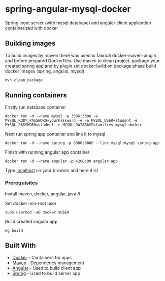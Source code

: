 # spring-angular-mysql-docker
Spring-boot server (with mysql database) and angular client application containerized with docker

## Building images

To build images by maven there was used io.fabric8 docker-maven-plugin and before prepared Dockerfiles.
Use maven to clean project, package your created spring app and by plugin set docker:build on package phase build docker images (spring, angular, mysql)
```
mvn clean package
```

## Running containers

Firstly run database container

```
docker run -d --name mysql -p 3306:3306 -e MYSQL_ROOT_PASSWORD=yourPassword -e -e MYSQL_USER=student -e MYSQL_PASSWORD=student -e MYSQL_DATABASE=families mysql-docker
```

Next run spring app container and link it to mysql

```
docker run -d --name spring -p 8080:8080 --link mysql:mysql spring-app
```

Finish with running angular app container

```
docker run -d --name angular -p 4200:80 angular-app
```

Type [localhost](http://localhost:4200/) on your browser and here it is!

### Prerequisites

Install maven, docker, angular, java 8

Set docker non-root user
```
sudo usermod -aG docker $USER
```
Build created angular app
```
ng build
```

## Built With

* [Docker](https://www.docker.com/) - Containers for apps
* [Maven](https://maven.apache.org/) - Dependency management
* [Angular](https://angular.io/) - Used to build client app
* [Spring](https://spring.io/) - Used to build server app
